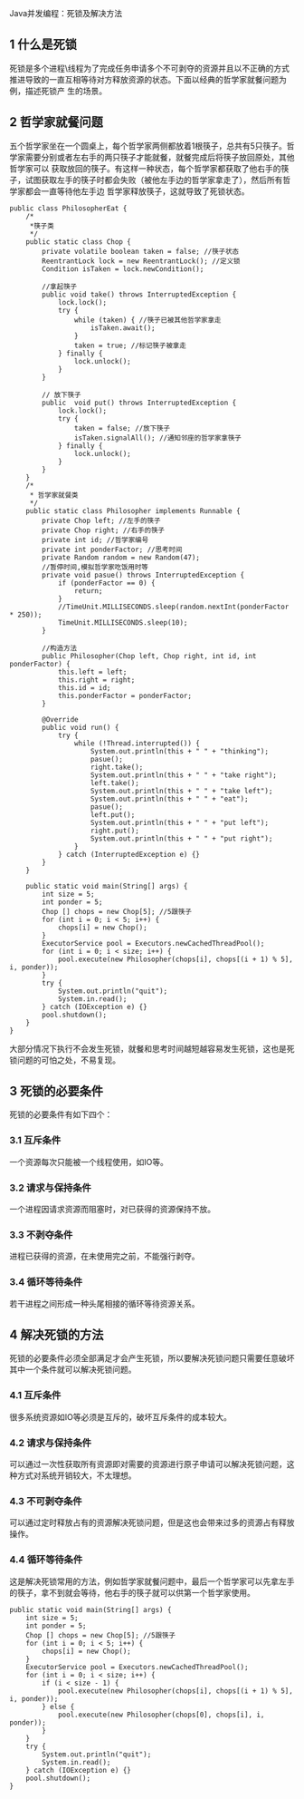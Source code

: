 Java并发编程：死锁及解决方法

##  1 什么是死锁

死锁是多个进程\线程为了完成任务申请多个不可剥夺的资源并且以不正确的方式推进导致的一直互相等待对方释放资源的状态。下面以经典的哲学家就餐问题为例，描述死锁产
生的场景。

##  2 哲学家就餐问题

五个哲学家坐在一个圆桌上，每个哲学家两侧都放着1根筷子，总共有5只筷子。哲学家需要分别或者左右手的两只筷子才能就餐，就餐完成后将筷子放回原处，其他哲学家可以
获取放回的筷子。有这样一种状态，每个哲学家都获取了他右手的筷子，试图获取左手的筷子时都会失败（被他左手边的哲学家拿走了），然后所有哲学家都会一直等待他左手边
哲学家释放筷子，这就导致了死锁状态。

    
    
    public class PhilosopherEat {
        /*
         *筷子类
         */
        public static class Chop {
            private volatile boolean taken = false; //筷子状态
            ReentrantLock lock = new ReentrantLock(); //定义锁
            Condition isTaken = lock.newCondition();
    
            //拿起筷子
            public void take() throws InterruptedException {
                lock.lock();
                try {
                    while (taken) { //筷子已被其他哲学家拿走
                        isTaken.await();
                    }
                    taken = true; //标记筷子被拿走
                } finally {
                    lock.unlock();
                }
            }
    
            // 放下筷子
            public  void put() throws InterruptedException {
                lock.lock();
                try {
                    taken = false; //放下筷子
                    isTaken.signalAll(); //通知邻座的哲学家拿筷子
                } finally {
                    lock.unlock();
                }
            }
        }
        /*
         * 哲学家就餐类
         */
        public static class Philosopher implements Runnable {
            private Chop left; //左手的筷子
            private Chop right; //右手的筷子
            private int id; //哲学家编号
            private int ponderFactor; //思考时间
            private Random random = new Random(47);
            //暂停时间,模拟哲学家吃饭用时等
            private void pasue() throws InterruptedException {
                if (ponderFactor == 0) {
                    return;
                }
                //TimeUnit.MILLISECONDS.sleep(random.nextInt(ponderFactor * 250));
                TimeUnit.MILLISECONDS.sleep(10);
            }
    
            //构造方法
            public Philosopher(Chop left, Chop right, int id, int ponderFactor) {
                this.left = left;
                this.right = right;
                this.id = id;
                this.ponderFactor = ponderFactor;
            }
    
            @Override
            public void run() {
                try {
                    while (!Thread.interrupted()) {
                        System.out.println(this + " " + "thinking");
                        pasue();
                        right.take();
                        System.out.println(this + " " + "take right");
                        left.take();
                        System.out.println(this + " " + "take left");
                        System.out.println(this + " " + "eat");
                        pasue();
                        left.put();
                        System.out.println(this + " " + "put left");
                        right.put();
                        System.out.println(this + " " + "put right");
                    }
                } catch (InterruptedException e) {}
            }
        }
    
        public static void main(String[] args) {
            int size = 5;
            int ponder = 5;
            Chop [] chops = new Chop[5]; //5跟筷子
            for (int i = 0; i < 5; i++) {
                chops[i] = new Chop();
            }
            ExecutorService pool = Executors.newCachedThreadPool();
            for (int i = 0; i < size; i++) {
                pool.execute(new Philosopher(chops[i], chops[(i + 1) % 5], i, ponder));
            }
            try {
                System.out.println("quit");
                System.in.read();
            } catch (IOException e) {}
            pool.shutdown();
        }
    }

大部分情况下执行不会发生死锁，就餐和思考时间越短越容易发生死锁，这也是死锁问题的可怕之处，不易复现。

##  3 死锁的必要条件

死锁的必要条件有如下四个：

###  3.1 互斥条件

一个资源每次只能被一个线程使用，如IO等。

###  3.2 请求与保持条件

一个进程因请求资源而阻塞时，对已获得的资源保持不放。

###  3.3 不剥夺条件

进程已获得的资源，在未使用完之前，不能强行剥夺。

###  3.4 循环等待条件

若干进程之间形成一种头尾相接的循环等待资源关系。

##  4 解决死锁的方法

死锁的必要条件必须全部满足才会产生死锁，所以要解决死锁问题只需要任意破坏其中一个条件就可以解决死锁问题。

###  4.1 互斥条件

很多系统资源如IO等必须是互斥的，破坏互斥条件的成本较大。

###  4.2 请求与保持条件

可以通过一次性获取所有资源即对需要的资源进行原子申请可以解决死锁问题，这种方式对系统开销较大，不太理想。

###  4.3 不可剥夺条件

可以通过定时释放占有的资源解决死锁问题，但是这也会带来过多的资源占有释放操作。

###  4.4 循环等待条件

这是解决死锁常用的方法，例如哲学家就餐问题中，最后一个哲学家可以先拿左手的筷子，拿不到就会等待，他右手的筷子就可以供第一个哲学家使用。

    
    
    public static void main(String[] args) {
        int size = 5;
        int ponder = 5;
        Chop [] chops = new Chop[5]; //5跟筷子
        for (int i = 0; i < 5; i++) {
            chops[i] = new Chop();
        }
        ExecutorService pool = Executors.newCachedThreadPool();
        for (int i = 0; i < size; i++) {
            if (i < size - 1) {
                pool.execute(new Philosopher(chops[i], chops[(i + 1) % 5], i, ponder));
            } else {
                pool.execute(new Philosopher(chops[0], chops[i], i, ponder));
            }
        }
        try {
            System.out.println("quit");
            System.in.read();
        } catch (IOException e) {}
        pool.shutdown();
    }

